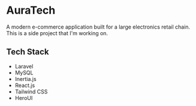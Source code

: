 # AuraTech

A modern e-commerce application built for a large electronics retail chain. This is a side project that I'm working on.

## Tech Stack

- Laravel
- MySQL
- Inertia.js
- React.js
- Tailwind CSS
- HeroUI
